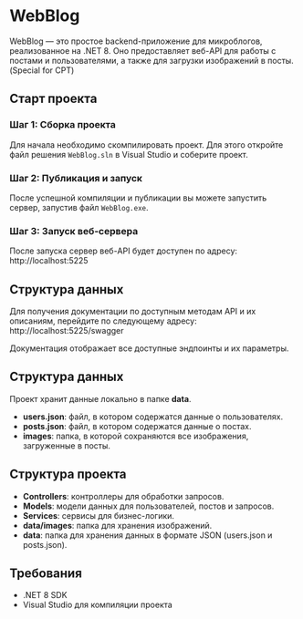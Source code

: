 # WebBlog

WebBlog — это простое backend-приложение для микроблогов, реализованное на .NET 8. Оно предоставляет веб-API для работы с постами и пользователями, а также для загрузки изображений в посты. (Special for CPT)

## Старт проекта

### Шаг 1: Сборка проекта

Для начала необходимо скомпилировать проект. Для этого откройте файл решения `WebBlog.sln` в Visual Studio и соберите проект.

### Шаг 2: Публикация и запуск

После успешной компиляции и публикации вы можете запустить сервер, запустив файл `WebBlog.exe`.

### Шаг 3: Запуск веб-сервера

После запуска сервер веб-API будет доступен по адресу: http://localhost:5225

## Структура данных

Для получения документации по доступным методам API и их описаниям, перейдите по следующему адресу: http://localhost:5225/swagger

Документация отображает все доступные эндпоинты и их параметры.

## Структура данных

Проект хранит данные локально в папке **data**.

- **users.json**: файл, в котором содержатся данные о пользователях.
- **posts.json**: файл, в котором содержатся данные о постах.
- **images**: папка, в которой сохраняются все изображения, загруженные в посты.

## Структура проекта

- **Controllers**: контроллеры для обработки запросов.
- **Models**: модели данных для пользователей, постов и запросов.
- **Services**: сервисы для бизнес-логики.
- **data/images**: папка для хранения изображений.
- **data**: папка для хранения данных в формате JSON (users.json и posts.json).

## Требования

- .NET 8 SDK
- Visual Studio для компиляции проекта
